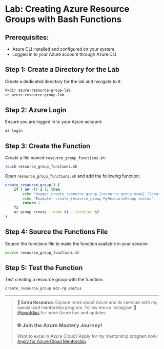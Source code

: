 # Lab: Creating Azure Resource Groups with Bash Functions

## Prerequisites:
- Azure CLI installed and configured on your system.
- Logged in to your Azure account through Azure CLI.

## Step 1: Create a Directory for the Lab

Create a dedicated directory for the lab and navigate to it:

```bash
mkdir azure-resource-group-lab
cd azure-resource-group-lab
```

## Step 2: Azure Login

Ensure you are logged in to your Azure account:

```bash
az login
```

## Step 3: Create the Function

Create a file named `resource_group_functions.sh`:

```bash
touch resource_group_functions.sh
```

Open `resource_group_functions.sh` and add the following function:

```bash
create_resource_group() {
    if [ $# -lt 2 ]; then
        echo "Usage: create_resource_group [resource group name] [location]"
        echo "Example: create_resource_group MyResourceGroup eastus"
        return 1
    fi
    az group create --name $1 --location $2
}
```

## Step 4: Source the Functions File

Source the functions file to make the function available in your session:

```bash
source resource_group_functions.sh
```

## Step 5: Test the Function

Test creating a resource group with the function:

```bash
create_resource_group mdc-rg eastus
```

---

> 🚨 **Extra Resource**: Explore more about Azure and its services with my specialized mentorship program. Follow me on Instagram 📸 [@iesofdias](https://www.instagram.com/iesofdias/) for more Azure tips and updates.
> ### 🌐 **Join the Azure Mastery Journey!**
> Want to excel in Azure Cloud? Apply for my mentorship program now! [Apply for Azure Cloud Mentorship](https://guilhermemaia.com/mentoria-azure).
